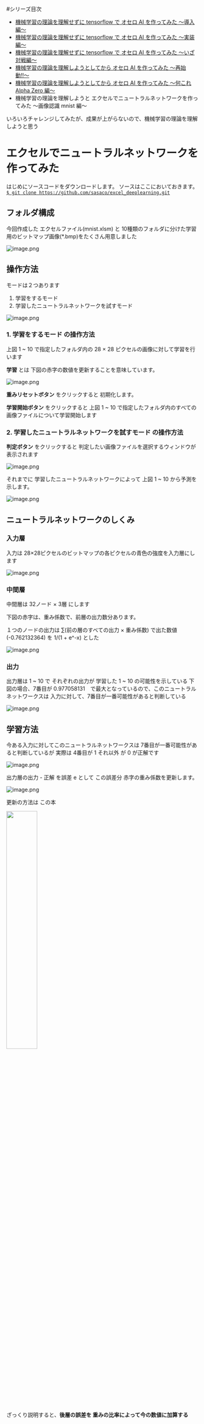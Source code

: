 #シリーズ目次
- [機械学習の理論を理解せずに tensorflow で オセロ AI を作ってみた ～導入編～](http://qiita.com/sasaco/items/3b0b8565d6aa2a640caf)
- [機械学習の理論を理解せずに tensorflow で オセロ AI を作ってみた ～実装編～](http://qiita.com/sasaco/items/fdb9771c146cb877b183)
- [機械学習の理論を理解せずに tensorflow で オセロ AI を作ってみた ～いざ対戦編～](http://qiita.com/sasaco/items/f9aa608860eebb3026c1)
- [機械学習の理論を理解しようとしてから オセロ AI を作ってみた 〜再始動‼〜](https://qiita.com/sasaco/items/5e102063c256bf56e396)
- [機械学習の理論を理解しようとしてから オセロ AI を作ってみた 〜何これ Alpha Zero 編〜](https://qiita.com/sasaco/items/d249ee3493b5b85c6eb5)
- 機械学習の理論を理解しようと エクセルでニュートラルネットワークを作ってみた 〜画像認識 mnist 編〜

いろいろチャレンジしてみたが、成果が上がらないので、機械学習の理論を理解しようと思う

# エクセルでニュートラルネットワークを作ってみた

はじめにソースコードをダウンロードします。
ソースはここにおいておきます。
[`$ git clone https://github.com/sasaco/excel_deeplearning.git`](https://github.com/sasaco/excel_deeplearning)


## フォルダ構成

今回作成した エクセルファイル(mnist.xlsm) と 10種類のフォルダに分けた学習用のビットマップ画像(*.bmp)をたくさん用意しました

![image.png](https://qiita-image-store.s3.amazonaws.com/0/142847/10642725-9123-53e4-34e7-48decfe639ce.png)


## 操作方法

モードは２つあります

1. 学習をするモード
2. 学習したニュートラルネットワークを試すモード

![image.png](https://qiita-image-store.s3.amazonaws.com/0/142847/bec591e9-b3e4-927a-84ef-f9bc1054d825.png)

### 1. 学習をするモード の操作方法

上図 1 ~ 10 で指定したフォルダ内の 28 × 28 ピクセルの画像に対して学習を行います

**学習** とは 下図の赤字の数値を更新することを意味しています。

![image.png](https://qiita-image-store.s3.amazonaws.com/0/142847/b37bb684-6e73-8dcd-48d2-2cde4f5e3bdc.png)

**重みリセットボタン** をクリックすると 初期化します。

**学習開始ボタン** をクリックすると 上図 1 ~ 10 で指定したフォルダ内のすべての画像ファイルについて学習開始します


### 2. 学習したニュートラルネットワークを試すモード の操作方法

**判定ボタン** をクリックすると 判定したい画像ファイルを選択するウィンドウが表示されます

![image.png](https://qiita-image-store.s3.amazonaws.com/0/142847/9dab368d-4dc2-46fd-3adb-1b3e55a91651.png)

それまでに 学習したニュートラルネットワークによって 上図 1 ~ 10 から予測を示します。

![image.png](https://qiita-image-store.s3.amazonaws.com/0/142847/6611c7e6-d59d-0efb-f612-0fa7dd12410b.png)


## ニュートラルネットワークのしくみ

### 入力層

入力は 28×28ピクセルのビットマップの各ピクセルの青色の強度を入力層にします

![image.png](https://qiita-image-store.s3.amazonaws.com/0/142847/7b5d6b83-0973-99df-c86a-0737e6040b3a.png)


### 中間層

中間層は 32ノード × 3層 にします

下図の赤字は、重み係数で、前層の出力数分あります。

１つのノードの出力は ∑(前の層のすべての出力 × 重み係数) で出た数値(-0.762132364) を 1/(1 + e^-x) とした

![image.png](https://qiita-image-store.s3.amazonaws.com/0/142847/a80d368b-d0a7-32a7-99ca-da7facf1e125.png)

### 出力

出力層は 1 ~ 10 で それぞれの出力が 学習した 1 ~ 10 の可能性を示している
下図の場合、7番目が 0.977058131　で最大となっているので、このニュートラルネットワークスは
入力に対して、7番目が一番可能性があると判断している

![image.png](https://qiita-image-store.s3.amazonaws.com/0/142847/95e1556a-1ca6-3fae-1960-c70e1f41c52c.png)


## 学習方法

今ある入力に対してこのニュートラルネットワークスは 7番目が一番可能性があると判断しているが
実際は 4番目が 1 それ以外 が 0 が正解です

![image.png](https://qiita-image-store.s3.amazonaws.com/0/142847/2c9dc965-9cc8-94a0-a0df-ea5b7bc83d56.png)


出力層の出力 - 正解 を誤差 e として この誤差分 赤字の重み係数を更新します。

![image.png](https://qiita-image-store.s3.amazonaws.com/0/142847/e843dfc1-5aad-dbbd-8f01-cafbb175059d.png)


更新の方法は この本

<a href = "https://www.amazon.co.jp/%E3%83%8B%E3%83%A5%E3%83%BC%E3%83%A9%E3%83%AB%E3%83%8D%E3%83%83%E3%83%88%E3%83%AF%E3%83%BC%E3%82%AF%E8%87%AA%E4%BD%9C%E5%85%A5%E9%96%80-Tariq-Rashid/dp/4839962251/">
<img src="https://images-na.ssl-images-amazon.com/images/I/510KftviWhL._SX350_BO1,204,203,200_.jpg" width=40%> </a>

ざっくり説明すると、**後層の誤差を 重みの比率によって今の数値に加算する**


